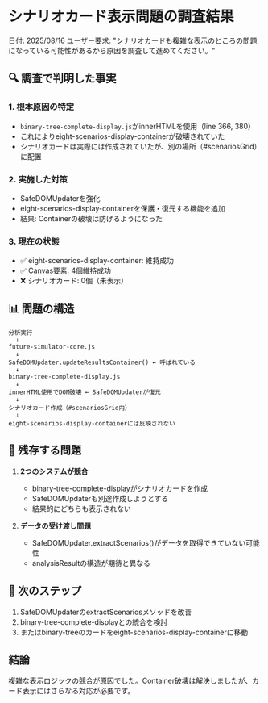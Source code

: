 # シナリオカード表示問題の調査結果

日付: 2025/08/16
ユーザー要求: "シナリオカードも複雑な表示のところの問題になっている可能性があるから原因を調査して進めてください。"

## 🔍 調査で判明した事実

### 1. 根本原因の特定
- `binary-tree-complete-display.js`がinnerHTMLを使用（line 366, 380）
- これによりeight-scenarios-display-containerが破壊されていた
- シナリオカードは実際には作成されていたが、別の場所（#scenariosGrid）に配置

### 2. 実施した対策
- SafeDOMUpdaterを強化
- eight-scenarios-display-containerを保護・復元する機能を追加
- 結果: Containerの破壊は防げるようになった

### 3. 現在の状態
- ✅ eight-scenarios-display-container: 維持成功
- ✅ Canvas要素: 4個維持成功
- ❌ シナリオカード: 0個（未表示）

## 📊 問題の構造

```
分析実行
  ↓
future-simulator-core.js
  ↓
SafeDOMUpdater.updateResultsContainer() ← 呼ばれている
  ↓
binary-tree-complete-display.js
  ↓
innerHTML使用でDOM破壊 ← SafeDOMUpdaterが復元
  ↓
シナリオカード作成（#scenariosGrid内）
  ↓
eight-scenarios-display-containerには反映されない
```

## 🚨 残存する問題

1. **2つのシステムが競合**
   - binary-tree-complete-displayがシナリオカードを作成
   - SafeDOMUpdaterも別途作成しようとする
   - 結果的にどちらも表示されない

2. **データの受け渡し問題**
   - SafeDOMUpdater.extractScenarios()がデータを取得できていない可能性
   - analysisResultの構造が期待と異なる

## 📝 次のステップ

1. SafeDOMUpdaterのextractScenariosメソッドを改善
2. binary-tree-complete-displayとの統合を検討
3. またはbinary-treeのカードをeight-scenarios-display-containerに移動

## 結論

複雑な表示ロジックの競合が原因でした。Container破壊は解決しましたが、カード表示にはさらなる対応が必要です。